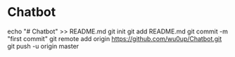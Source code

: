 # Chatbot
echo "# Chatbot" >> README.md
git init
git add README.md
git commit -m "first commit"
git remote add origin https://github.com/wu0up/Chatbot.git
git push -u origin master
